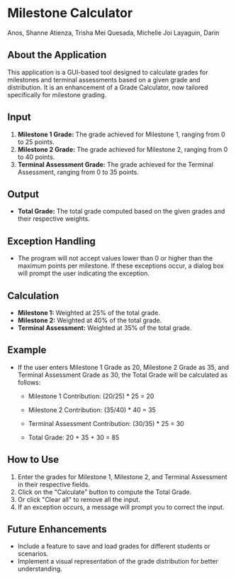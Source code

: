# Milestone Calculator
Anos, Shanne
Atienza, Trisha Mei
Quesada, Michelle Joi
Layaguin, Darin

## About the Application

This application is a GUI-based tool designed to calculate grades for milestones and terminal assessments based on a given grade and distribution. It is an enhancement of a Grade Calculator, now tailored specifically for milestone grading.

## Input

1. **Milestone 1 Grade:** The grade achieved for Milestone 1, ranging from 0 to 25 points.
2. **Milestone 2 Grade:** The grade achieved for Milestone 2, ranging from 0 to 40 points.
3. **Terminal Assessment Grade:** The grade achieved for the Terminal Assessment, ranging from 0 to 35 points.

## Output

- **Total Grade:** The total grade computed based on the given grades and their respective weights.

## Exception Handling

- The program will not accept values lower than 0 or higher than the maximum points per milestone. If these exceptions occur, a dialog box will prompt the user indicating the exception.

## Calculation

- **Milestone 1:** Weighted at 25% of the total grade.
- **Milestone 2:** Weighted at 40% of the total grade.
- **Terminal Assessment:** Weighted at 35% of the total grade.

## Example

- If the user enters Milestone 1 Grade as 20, Milestone 2 Grade as 35, and Terminal Assessment Grade as 30, the Total Grade will be calculated as follows:

  - Milestone 1 Contribution: (20/25) * 25 = 20   
  - Milestone 2 Contribution: (35/40) * 40 = 35
  - Terminal Assessment Contribution: (30/35) * 25 = 30

  - Total Grade: 20 + 35 + 30 = 85

## How to Use

1. Enter the grades for Milestone 1, Milestone 2, and Terminal Assessment in their respective fields.
2. Click on the "Calculate" button to compute the Total Grade.
3. Or click "Clear all" to remove all the input.
4. If an exception occurs, a message will prompt you to correct the input.

## Future Enhancements

- Include a feature to save and load grades for different students or scenarios.
- Implement a visual representation of the grade distribution for better understanding.
